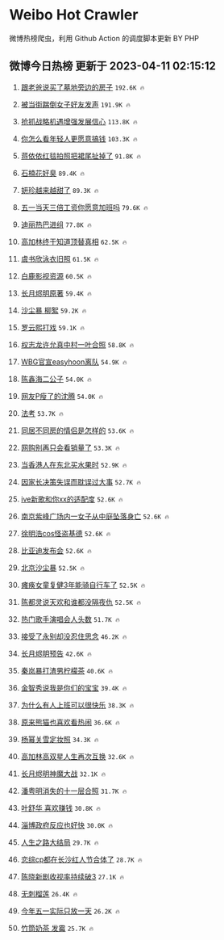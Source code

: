 # Weibo Hot Crawler 



微博热榜爬虫，利用 Github Action 的调度脚本更新 BY PHP 


## 微博今日热榜 更新于 2023-04-11 02:15:12 
1. [跟老爸说买了墓地旁边的房子](https://s.weibo.com/weibo?q=%23%E8%B7%9F%E8%80%81%E7%88%B8%E8%AF%B4%E4%B9%B0%E4%BA%86%E5%A2%93%E5%9C%B0%E6%97%81%E8%BE%B9%E7%9A%84%E6%88%BF%E5%AD%90%23&t=31&band_rank=1&Refer=top) `192.6K 🔥` 

1. [被当街踹倒女子好友发声](https://s.weibo.com/weibo?q=%23%E8%A2%AB%E5%BD%93%E8%A1%97%E8%B8%B9%E5%80%92%E5%A5%B3%E5%AD%90%E5%A5%BD%E5%8F%8B%E5%8F%91%E5%A3%B0%23&t=31&band_rank=2&Refer=top) `191.9K 🔥` 

1. [抢抓战略机遇增强发展信心](https://s.weibo.com/weibo?q=%23%E6%8A%A2%E6%8A%93%E6%88%98%E7%95%A5%E6%9C%BA%E9%81%87%E5%A2%9E%E5%BC%BA%E5%8F%91%E5%B1%95%E4%BF%A1%E5%BF%83%23&t=31&band_rank=3&Refer=top) `113.8K 🔥` 

1. [你怎么看年轻人更愿意搞钱](https://s.weibo.com/weibo?q=%23%E4%BD%A0%E6%80%8E%E4%B9%88%E7%9C%8B%E5%B9%B4%E8%BD%BB%E4%BA%BA%E6%9B%B4%E6%84%BF%E6%84%8F%E6%90%9E%E9%92%B1%23&t=31&band_rank=4&Refer=top) `103.3K 🔥` 

1. [蒋依依红毯拍照把裙尾扯掉了](https://s.weibo.com/weibo?q=%23%E8%92%8B%E4%BE%9D%E4%BE%9D%E7%BA%A2%E6%AF%AF%E6%8B%8D%E7%85%A7%E6%8A%8A%E8%A3%99%E5%B0%BE%E6%89%AF%E6%8E%89%E4%BA%86%23&t=31&band_rank=5&Refer=top) `91.8K 🔥` 

1. [石楠花好臭](https://s.weibo.com/weibo?q=%E7%9F%B3%E6%A5%A0%E8%8A%B1%E5%A5%BD%E8%87%AD&t=31&band_rank=6&Refer=top) `89.4K 🔥` 

1. [妍珍越来越甜了](https://s.weibo.com/weibo?q=%23%E5%A6%8D%E7%8F%8D%E8%B6%8A%E6%9D%A5%E8%B6%8A%E7%94%9C%E4%BA%86%23&t=31&band_rank=7&Refer=top) `89.3K 🔥` 

1. [五一当天三倍工资你愿意加班吗](https://s.weibo.com/weibo?q=%23%E4%BA%94%E4%B8%80%E5%BD%93%E5%A4%A9%E4%B8%89%E5%80%8D%E5%B7%A5%E8%B5%84%E4%BD%A0%E6%84%BF%E6%84%8F%E5%8A%A0%E7%8F%AD%E5%90%97%23&t=31&band_rank=8&Refer=top) `79.6K 🔥` 

1. [迪丽热巴进组](https://s.weibo.com/weibo?q=%E8%BF%AA%E4%B8%BD%E7%83%AD%E5%B7%B4%E8%BF%9B%E7%BB%84&t=31&band_rank=9&Refer=top) `77.8K 🔥` 

1. [高加林终于知道顶替真相](https://s.weibo.com/weibo?q=%23%E9%AB%98%E5%8A%A0%E6%9E%97%E7%BB%88%E4%BA%8E%E7%9F%A5%E9%81%93%E9%A1%B6%E6%9B%BF%E7%9C%9F%E7%9B%B8%23&t=31&band_rank=10&Refer=top) `62.5K 🔥` 

1. [虞书欣泳衣旧照](https://s.weibo.com/weibo?q=%23%E8%99%9E%E4%B9%A6%E6%AC%A3%E6%B3%B3%E8%A1%A3%E6%97%A7%E7%85%A7%23&t=31&band_rank=11&Refer=top) `61.5K 🔥` 

1. [白鹿影视资源](https://s.weibo.com/weibo?q=%23%E7%99%BD%E9%B9%BF%E5%BD%B1%E8%A7%86%E8%B5%84%E6%BA%90%23&t=31&band_rank=12&Refer=top) `60.5K 🔥` 

1. [长月烬明原著](https://s.weibo.com/weibo?q=%23%E9%95%BF%E6%9C%88%E7%83%AC%E6%98%8E%E5%8E%9F%E8%91%97%23&t=31&band_rank=13&Refer=top) `59.4K 🔥` 

1. [沙尘暴 柳絮](https://s.weibo.com/weibo?q=%E6%B2%99%E5%B0%98%E6%9A%B4%20%E6%9F%B3%E7%B5%AE&t=31&band_rank=14&Refer=top) `59.2K 🔥` 

1. [罗云熙打戏](https://s.weibo.com/weibo?q=%23%E7%BD%97%E4%BA%91%E7%86%99%E6%89%93%E6%88%8F%23&t=31&band_rank=15&Refer=top) `59.1K 🔥` 

1. [权志龙许允真中村一叶合照](https://s.weibo.com/weibo?q=%23%E6%9D%83%E5%BF%97%E9%BE%99%E8%AE%B8%E5%85%81%E7%9C%9F%E4%B8%AD%E6%9D%91%E4%B8%80%E5%8F%B6%E5%90%88%E7%85%A7%23&t=31&band_rank=16&Refer=top) `58.8K 🔥` 

1. [WBG官宣easyhoon离队](https://s.weibo.com/weibo?q=%23WBG%E5%AE%98%E5%AE%A3easyhoon%E7%A6%BB%E9%98%9F%23&t=31&band_rank=17&Refer=top) `54.9K 🔥` 

1. [陈鑫海二公子](https://s.weibo.com/weibo?q=%23%E9%99%88%E9%91%AB%E6%B5%B7%E4%BA%8C%E5%85%AC%E5%AD%90%23&t=31&band_rank=18&Refer=top) `54.0K 🔥` 

1. [网友P瘦了的沈腾](https://s.weibo.com/weibo?q=%23%E7%BD%91%E5%8F%8BP%E7%98%A6%E4%BA%86%E7%9A%84%E6%B2%88%E8%85%BE%23&t=31&band_rank=19&Refer=top) `54.0K 🔥` 

1. [法考](https://s.weibo.com/weibo?q=%E6%B3%95%E8%80%83&t=31&band_rank=20&Refer=top) `53.7K 🔥` 

1. [同居不同房的情侣是怎样的](https://s.weibo.com/weibo?q=%23%E5%90%8C%E5%B1%85%E4%B8%8D%E5%90%8C%E6%88%BF%E7%9A%84%E6%83%85%E4%BE%A3%E6%98%AF%E6%80%8E%E6%A0%B7%E7%9A%84%23&t=31&band_rank=21&Refer=top) `53.6K 🔥` 

1. [网购别再只会看销量了](https://s.weibo.com/weibo?q=%23%E7%BD%91%E8%B4%AD%E5%88%AB%E5%86%8D%E5%8F%AA%E4%BC%9A%E7%9C%8B%E9%94%80%E9%87%8F%E4%BA%86%23&t=31&band_rank=22&Refer=top) `53.3K 🔥` 

1. [当香港人在东北买水果时](https://s.weibo.com/weibo?q=%23%E5%BD%93%E9%A6%99%E6%B8%AF%E4%BA%BA%E5%9C%A8%E4%B8%9C%E5%8C%97%E4%B9%B0%E6%B0%B4%E6%9E%9C%E6%97%B6%23&t=31&band_rank=23&Refer=top) `52.9K 🔥` 

1. [因家长决策失误而耽误过大事](https://s.weibo.com/weibo?q=%23%E5%9B%A0%E5%AE%B6%E9%95%BF%E5%86%B3%E7%AD%96%E5%A4%B1%E8%AF%AF%E8%80%8C%E8%80%BD%E8%AF%AF%E8%BF%87%E5%A4%A7%E4%BA%8B%23&t=31&band_rank=24&Refer=top) `52.7K 🔥` 

1. [ive新歌和你xx的适配度](https://s.weibo.com/weibo?q=%23ive%E6%96%B0%E6%AD%8C%E5%92%8C%E4%BD%A0xx%E7%9A%84%E9%80%82%E9%85%8D%E5%BA%A6%23&t=31&band_rank=25&Refer=top) `52.6K 🔥` 

1. [南京紫峰广场内一女子从中庭坠落身亡](https://s.weibo.com/weibo?q=%23%E5%8D%97%E4%BA%AC%E7%B4%AB%E5%B3%B0%E5%B9%BF%E5%9C%BA%E5%86%85%E4%B8%80%E5%A5%B3%E5%AD%90%E4%BB%8E%E4%B8%AD%E5%BA%AD%E5%9D%A0%E8%90%BD%E8%BA%AB%E4%BA%A1%23&t=31&band_rank=26&Refer=top) `52.6K 🔥` 

1. [徐明浩cos怪盗基德](https://s.weibo.com/weibo?q=%23%E5%BE%90%E6%98%8E%E6%B5%A9cos%E6%80%AA%E7%9B%97%E5%9F%BA%E5%BE%B7%23&t=31&band_rank=27&Refer=top) `52.6K 🔥` 

1. [比亚迪发布会](https://s.weibo.com/weibo?q=%E6%AF%94%E4%BA%9A%E8%BF%AA%E5%8F%91%E5%B8%83%E4%BC%9A&t=31&band_rank=28&Refer=top) `52.6K 🔥` 

1. [北京沙尘暴](https://s.weibo.com/weibo?q=%23%E5%8C%97%E4%BA%AC%E6%B2%99%E5%B0%98%E6%9A%B4%23&t=31&band_rank=29&Refer=top) `52.5K 🔥` 

1. [瘫痪女童复健3年能骑自行车了](https://s.weibo.com/weibo?q=%23%E7%98%AB%E7%97%AA%E5%A5%B3%E7%AB%A5%E5%A4%8D%E5%81%A53%E5%B9%B4%E8%83%BD%E9%AA%91%E8%87%AA%E8%A1%8C%E8%BD%A6%E4%BA%86%23&t=31&band_rank=30&Refer=top) `52.5K 🔥` 

1. [陈都灵说天欢和谁都没隔夜仇](https://s.weibo.com/weibo?q=%23%E9%99%88%E9%83%BD%E7%81%B5%E8%AF%B4%E5%A4%A9%E6%AC%A2%E5%92%8C%E8%B0%81%E9%83%BD%E6%B2%A1%E9%9A%94%E5%A4%9C%E4%BB%87%23&t=31&band_rank=31&Refer=top) `52.5K 🔥` 

1. [热门歌手演唱会人头数](https://s.weibo.com/weibo?q=%23%E7%83%AD%E9%97%A8%E6%AD%8C%E6%89%8B%E6%BC%94%E5%94%B1%E4%BC%9A%E4%BA%BA%E5%A4%B4%E6%95%B0%23&t=31&band_rank=32&Refer=top) `51.7K 🔥` 

1. [接受了永别却没忍住思念](https://s.weibo.com/weibo?q=%23%E6%8E%A5%E5%8F%97%E4%BA%86%E6%B0%B8%E5%88%AB%E5%8D%B4%E6%B2%A1%E5%BF%8D%E4%BD%8F%E6%80%9D%E5%BF%B5%23&t=31&band_rank=33&Refer=top) `46.2K 🔥` 

1. [长月烬明预告](https://s.weibo.com/weibo?q=%23%E9%95%BF%E6%9C%88%E7%83%AC%E6%98%8E%E9%A2%84%E5%91%8A%23&t=31&band_rank=34&Refer=top) `42.6K 🔥` 

1. [秦岚暴打渣男柠檬茶](https://s.weibo.com/weibo?q=%23%E7%A7%A6%E5%B2%9A%E6%9A%B4%E6%89%93%E6%B8%A3%E7%94%B7%E6%9F%A0%E6%AA%AC%E8%8C%B6%23&t=31&band_rank=35&Refer=top) `40.6K 🔥` 

1. [金智秀说我是你们的宝宝](https://s.weibo.com/weibo?q=%23%E9%87%91%E6%99%BA%E7%A7%80%E8%AF%B4%E6%88%91%E6%98%AF%E4%BD%A0%E4%BB%AC%E7%9A%84%E5%AE%9D%E5%AE%9D%23&t=31&band_rank=36&Refer=top) `39.4K 🔥` 

1. [为什么有人上班可以很快乐](https://s.weibo.com/weibo?q=%23%E4%B8%BA%E4%BB%80%E4%B9%88%E6%9C%89%E4%BA%BA%E4%B8%8A%E7%8F%AD%E5%8F%AF%E4%BB%A5%E5%BE%88%E5%BF%AB%E4%B9%90%23&t=31&band_rank=37&Refer=top) `38.3K 🔥` 

1. [原来熊猫也喜欢看热闹](https://s.weibo.com/weibo?q=%23%E5%8E%9F%E6%9D%A5%E7%86%8A%E7%8C%AB%E4%B9%9F%E5%96%9C%E6%AC%A2%E7%9C%8B%E7%83%AD%E9%97%B9%23&t=31&band_rank=38&Refer=top) `36.6K 🔥` 

1. [杨幂关雪定妆照](https://s.weibo.com/weibo?q=%23%E6%9D%A8%E5%B9%82%E5%85%B3%E9%9B%AA%E5%AE%9A%E5%A6%86%E7%85%A7%23&t=31&band_rank=39&Refer=top) `34.3K 🔥` 

1. [高加林高双星人生再次互换](https://s.weibo.com/weibo?q=%23%E9%AB%98%E5%8A%A0%E6%9E%97%E9%AB%98%E5%8F%8C%E6%98%9F%E4%BA%BA%E7%94%9F%E5%86%8D%E6%AC%A1%E4%BA%92%E6%8D%A2%23&t=31&band_rank=40&Refer=top) `32.6K 🔥` 

1. [长月烬明神魔大战](https://s.weibo.com/weibo?q=%23%E9%95%BF%E6%9C%88%E7%83%AC%E6%98%8E%E7%A5%9E%E9%AD%94%E5%A4%A7%E6%88%98%23&t=31&band_rank=41&Refer=top) `32.1K 🔥` 

1. [潘粤明消失的十一层合照](https://s.weibo.com/weibo?q=%23%E6%BD%98%E7%B2%A4%E6%98%8E%E6%B6%88%E5%A4%B1%E7%9A%84%E5%8D%81%E4%B8%80%E5%B1%82%E5%90%88%E7%85%A7%23&t=31&band_rank=42&Refer=top) `31.7K 🔥` 

1. [叶舒华 喜欢赚钱](https://s.weibo.com/weibo?q=%E5%8F%B6%E8%88%92%E5%8D%8E%20%E5%96%9C%E6%AC%A2%E8%B5%9A%E9%92%B1&t=31&band_rank=43&Refer=top) `30.8K 🔥` 

1. [淄博政府反应也好快](https://s.weibo.com/weibo?q=%E6%B7%84%E5%8D%9A%E6%94%BF%E5%BA%9C%E5%8F%8D%E5%BA%94%E4%B9%9F%E5%A5%BD%E5%BF%AB&t=31&band_rank=44&Refer=top) `30.0K 🔥` 

1. [人生之路大结局](https://s.weibo.com/weibo?q=%E4%BA%BA%E7%94%9F%E4%B9%8B%E8%B7%AF%E5%A4%A7%E7%BB%93%E5%B1%80&t=31&band_rank=45&Refer=top) `29.7K 🔥` 

1. [恋综cp都在长沙红人节合体了](https://s.weibo.com/weibo?q=%23%E6%81%8B%E7%BB%BCcp%E9%83%BD%E5%9C%A8%E9%95%BF%E6%B2%99%E7%BA%A2%E4%BA%BA%E8%8A%82%E5%90%88%E4%BD%93%E4%BA%86%23&t=31&band_rank=46&Refer=top) `28.7K 🔥` 

1. [陈晓新剧收视率持续破3](https://s.weibo.com/weibo?q=%23%E9%99%88%E6%99%93%E6%96%B0%E5%89%A7%E6%94%B6%E8%A7%86%E7%8E%87%E6%8C%81%E7%BB%AD%E7%A0%B43%23&t=31&band_rank=47&Refer=top) `27.1K 🔥` 

1. [无刺榴莲](https://s.weibo.com/weibo?q=%23%E6%97%A0%E5%88%BA%E6%A6%B4%E8%8E%B2%23&t=31&band_rank=48&Refer=top) `26.4K 🔥` 

1. [今年五一实际只放一天](https://s.weibo.com/weibo?q=%23%E4%BB%8A%E5%B9%B4%E4%BA%94%E4%B8%80%E5%AE%9E%E9%99%85%E5%8F%AA%E6%94%BE%E4%B8%80%E5%A4%A9%23&t=31&band_rank=49&Refer=top) `26.2K 🔥` 

1. [竹筒奶茶 发霉](https://s.weibo.com/weibo?q=%E7%AB%B9%E7%AD%92%E5%A5%B6%E8%8C%B6%20%E5%8F%91%E9%9C%89&t=31&band_rank=50&Refer=top) `25.7K 🔥` 

